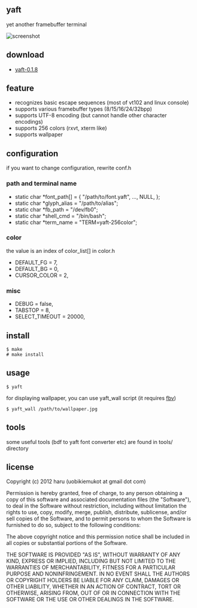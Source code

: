 ## yaft
yet another framebuffer terminal

![screenshot](http://www.nak.ics.keio.ac.jp/~haru/yaft/img/yaft-screenshot.png)

## download
-	[yaft-0.1.8](http://www.nak.ics.keio.ac.jp/~haru/yaft/release/yaft-0.1.8.tar.gz)

## feature
+	recognizes basic escape sequences (most of vt102 and linux console)
+	supports various framebuffer types (8/15/16/24/32bpp)
+	supports UTF-8 encoding (but cannot handle other character encodings)
+	supports 256 colors (rxvt, xterm like)
+	supports wallpaper

## configuration
if you want to change configuration, rewrite conf.h

### path and terminal name

+	static char *font_path[] = { "/path/to/font.yaft", ..., NULL, };  
+	static char *glyph_alias = "/path/to/alias";  
+	static char *fb_path = "/dev/fb0";  
+	static char *shell_cmd = "/bin/bash";  
+	static char *term_name = "TERM=yaft-256color";  

### color
the value is an index of color_list[] in color.h

+	DEFAULT_FG = 7,  
+	DEFAULT_BG = 0,  
+	CURSOR_COLOR = 2,  

### misc

+	DEBUG = false,  
+	TABSTOP = 8,  
+	SELECT_TIMEOUT = 20000,  

## install

~~~
$ make
# make install
~~~

## usage

~~~
$ yaft
~~~

for displaying wallpaper, you can use yaft_wall script (it requires [fbv])

~~~
$ yaft_wall /path/to/wallpaper.jpg
~~~

[fbv]: http://www.eclis.ch/fbv/

## tools
some useful tools (bdf to yaft font converter etc) are found in tools/ directory

## license
Copyright (c) 2012 haru (uobikiemukot at gmail dot com)

Permission is hereby granted, free of charge, to any person obtaining a copy of this software and associated documentation files (the "Software"), to deal in the Software without restriction, including without limitation the rights to use, copy, modify, merge, publish, distribute, sublicense, and/or sell copies of the Software, and to permit persons to whom the Software is furnished to do so, subject to the following conditions:

The above copyright notice and this permission notice shall be included in all copies or substantial portions of the Software.

THE SOFTWARE IS PROVIDED "AS IS", WITHOUT WARRANTY OF ANY KIND, EXPRESS OR IMPLIED, INCLUDING BUT NOT LIMITED TO THE WARRANTIES OF MERCHANTABILITY, FITNESS FOR A PARTICULAR PURPOSE AND NONINFRINGEMENT. IN NO EVENT SHALL THE AUTHORS OR COPYRIGHT HOLDERS BE LIABLE FOR ANY CLAIM, DAMAGES OR OTHER LIABILITY, WHETHER IN AN ACTION OF CONTRACT, TORT OR OTHERWISE, ARISING FROM, OUT OF OR IN CONNECTION WITH THE SOFTWARE OR THE USE OR OTHER DEALINGS IN THE SOFTWARE.
